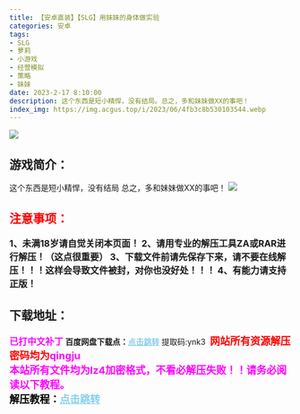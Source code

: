 ```yaml
---
title: 【安卓直装】【SLG】用妹妹的身体做实验
categories: 安卓
tags:
- SLG
- 萝莉
- 小游戏
- 经营模拟
- 策略
- 妹妹
date: 2023-2-17 8:10:00
description: 这个东西是短小精悍，没有结局。总之，多和妹妹做XX的事吧！
index_img: https://img.acgus.top/i/2023/06/4fb3c8b530103544.webp
---
```

![](https://img.acgus.top/i/2023/06/4fb3c8b530103544.webp)
## 游戏简介：
这个东西是短小精悍，没有结局
总之，多和妹妹做XX的事吧！
![](https://img.acgus.top/i/2023/06/a84638cd44103646-1024x554.webp)




## <font color=#FF0000 >注意事项：</font>
<font size=3><b>1、未满18岁请自觉关闭本页面！
2、请用专业的解压工具ZA或RAR进行解压！（这点很重要）
3、下载文件前请先保存下来，请不要在线解压！！！这样会导致文件被封，对你也没好处！！！
4、有能力请支持正版！</b></font>

## 下载地址：
<font color=#FF00FF size=3><b>已打中文补丁</b></font>
<b>百度网盘下载点：</b><a href="https://pan.baidu.com/s/1pe5kr8Aw1kdGfl-I-r0hWQ?pwd=ynk3" style="color: #87CEEB;"><b>点击跳转</b></a> 提取码:ynk3
<a style="padding: 0" href="https://post.qingju.org/AD/"><img style="max-width:100%" src="https://img.acgus.top/i/2024/07/478f689b8021d8d499ab43d21acf137a.gif" alt=""></a>
<b><font color=#FF0000 size=4>网站所有资源解压密码均为</b></font><b><font color=#FF00FF size=4>qingju</font><font color=#FF0000 ></font></b><br><b><font color=#FF00FF size=4>本站所有文件均为lz4加密格式，不看必解压失败！！请务必阅读以下教程。</b></font><br><b><font color=#000 size=4>解压教程：</b><a href="https://post.qingju.org/tutorial/000/" style="color: #87CEEB;"><b>点击跳转</b></a>
